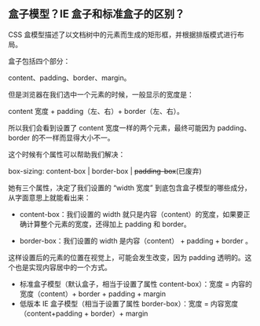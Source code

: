 ## 盒子模型？IE 盒子和标准盒子的区别？

   CSS 盒模型描述了以文档树中的元素而生成的矩形框，并根据排版模式进行布局。

   盒子包括四个部分：

   content、padding、border、margin。

   但是浏览器在我们选中一个元素的时候，一般显示的宽度是：

   content 宽度 + padding（左、右）+ border（左、右）。

   所以我们会看到设置了 content 宽度一样的两个元素，最终可能因为 padding、border 的不一样而显得大小不一。

   这个时候有个属性可以帮助我们解决：

   box-sizing: content-box | border-box | ~~padding-box~~(已废弃)

   她有三个属性，决定了我们设置的 “width 宽度” 到底包含盒子模型的哪些成分，从字面意思上就能看出来：

   - content-box：我们设置的 width 就只是内容（content）的宽度，如果要正确计算整个元素的宽度，还得加上 padding 和 border。

   - border-box：我们设置的 width 是内容（content） + padding + border 。

   这样设置后的元素的位置在视觉上，可能会发生改变，因为 padding 透明的。这个也是实现内容居中的一个方式。

   - 标准盒子模型（默认盒子，相当于设置了属性 content-box）：宽度 = 内容的宽度（content）+ border + padding + margin
   - 低版本 IE 盒子模型（相当于设置了属性 border-box）：宽度 = 内容宽度（content+padding + border）+ margin

